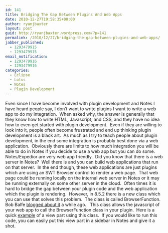 ```yaml
---
id: 141
title: Bridging The Gap Between Plugins And Web Apps
date: 2010-12-27T19:58:35+00:00
author: ryanjbaxter
layout: post
guid: http://ryanjbaxter.wordpress.com/?p=141
permalink: /2010/12/27/bridging-the-gap-between-plugins-and-web-apps/
jabber_published:
  - 1293479915
  - 1293479915
email_notification:
  - 1293479916
  - 1293479916
categories:
  - Eclipse
  - Lotus
  - Notes
  - Plugin Development
---
```

Even since I have become involved with plugin development and Notes I have heard people say, I don&#8217;t want to write plugins I want to write a web app to do my integration.  When asked why, the answer is generally that they know how to write HTML, Javascript, and CSS, and they have no idea how to even get started with plugin development.  Even if they are willing to look into it, people often become frustrated and end up thinking plugin development is a black art.  As much as I try to teach people about plugin development, in the end some integration is probably best done via a web application.  Obviously there are limits to how much integration you will be able to do in Notes if you decide to use a web app but you can do some.  Notes/Expedior are very web app friendly.  Did you know that there is a web server in Notes?  Well there is and you can build web applications that run on that server.  In the end though, these web applications are just plugins which are using an SWT Browser control to render a web page.  That web page could be running locally on the internal web server in Notes or it may be running externally on some other server in the cloud.  Often times it is hard to bridge the gap between your plugin code and the web application which the plugin is rendering.  However, in 8.5.2 there is a new class which you can use that solves this problem.  The class is called BrowserFunction.  Bob Balfe <a href="http://blog.balfes.net/?p=1593" target="_blank">blogged about it</a> a while ago.   This class allows the javascript of your web app to call the BrowserFunction class in your plugin.  Here is a quick <a href="https://gist.github.com/756479" target="_blank">example</a> of a view part using this class.  If you would like to run this code, you can easily put this view part in a sidebar in Notes and give it a shot.